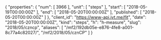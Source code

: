 {
  "properties": {
    "num": [
      3966
    ],
    "unit": [
      "steps"
    ],
    "start": [
      "2018-05-19T00:00:00Z"
    ],
    "end": [
      "2018-05-20T00:00:00Z"
    ],
    "published": [
      "2018-05-20T00:00:00Z"
    ]
  },
  "client_id": "https://www-api.jvt.me/fit",
  "date": "2018-05-20T00:00:00Z",
  "kind": "steps",
  "h": "h-measure",
  "slug": "2018/05/czncp",
  "aliases": [
    "/mf2/192db05e-e876-4fe8-a001-8c77a4c82027/",
    "/mf2/2018/05/cznCP"
  ]
}
